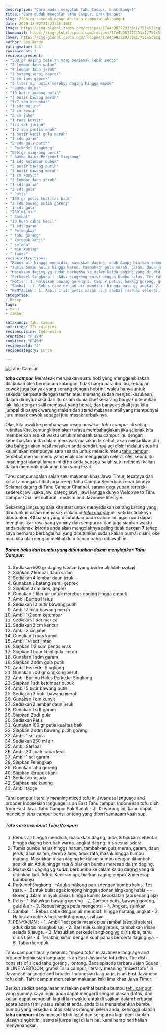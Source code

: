 ```yaml
---
description: "Cara mudah mengolah Tahu Campur, Enak Banget"
title: "Cara mudah mengolah Tahu Campur, Enak Banget"
slug: 2586-cara-mudah-mengolah-tahu-campur-enak-banget
date: 2020-12-02T21:23:35.168Z
image: https://img-global.cpcdn.com/recipes/17e4b982729331a1/751x532cq70/tahu-campur-foto-resep-utama.jpg
thumbnail: https://img-global.cpcdn.com/recipes/17e4b982729331a1/751x532cq70/tahu-campur-foto-resep-utama.jpg
cover: https://img-global.cpcdn.com/recipes/17e4b982729331a1/751x532cq70/tahu-campur-foto-resep-utama.jpg
author: Leo Hardy
ratingvalue: 3.4
reviewcount: 3
recipeingredient:
- "500 gr daging tetelan yang berlemak lebih sedap"
- "2 lembar daun salam"
- "4 lembar daun jeruk"
- "2 batang serai geprek"
- "3 cm laos geprek"
- "2 liter air untuk merebus daging hingga empuk"
- " Bumbu Halus"
- "10 butir bawang putih"
- "7 butir bawang merah"
- "1/2 sdm ketumbar"
- "1 sdt merica"
- "2 cm kencur"
- "2 cm jahe"
- "1 ruas kunyit"
- "1/4 sdt jintan"
- "1-2 sdm pentis enak"
- "1 butir kecil gula merah"
- "1 sdm garam"
- "2 sdm gula putih"
- " Perkedel Singkong"
- "500 gr singkong perut"
- " Bumbu Halus Perkedel Singkong"
- "1 sdt ketumbar bubuk"
- "5 butir bawang putih"
- "3 butir bawang merah"
- "1 cm kunyit"
- "2 lembar daun jeruk"
- "1 sdt garam"
- "2 sdt gula"
- " Petis"
- "100 gr petis kualitas baik"
- "2 sdm bawang putih goreng"
- "1 sdt gula"
- "250 ml air"
- " Sambal"
- "20 buah cabai kecil"
- "1 sdt garam"
- " Pelengkap"
- " tahu goreng"
- " kerupuk kanji"
- " selada"
- " mie kuning"
- " taoge"
recipeinstructions:
- "Rebus air hingga mendidih, masukkan daging, aduk &amp; biarkan sebentar hingga daging berubah warna. angkat daging, iris sesuai selera."
- "Tumis bumbu halus hingga harum, tambahkan gula merah, garam, daun jeruk, daun salam, sereh &amp; laos, aduk rata, masak hingga bumbu matang. Masukkan irisan daging ke dalam bumbu dengan ditambah sedikit air. Aduk hingga rata &amp; biarkan bumbu meresap dalam daging."
- "Masukkan daging yg sudah berbumbu ke dalam kaldu daging yang di didihkan tadi. Aduk. Kecilkan api, biarkan daging empuk &amp; meresap bumbunya."
- "Perkedel Singkong : -Aduk singkong parut dengan bumbu halus. Tes rasa. -Bentuk bulat agak lonjong hingga adonan singkong habis -Goreng dalam minyak panas hingga kuning kecoklatan (api sedang aja)"
- "Petis : 1. Haluskan bawang goreng 2. Campur petis, bawang goreng, gula &amp; air 3. Rebus hingga petis mengental 4. Angkat, sisihkan"
- "Sambal : 1. Rebus cabe dengan air mendidih hingga matang, angkat 2. Haluskan cabe &amp; beri sedikit garam, sisihkan"
- "PENYAJIAN : 1. Ambil 1 sdt petis masak plus sambal (sesuai selera), aduk diatas mangkok saji 2. Beri mie kuning rebus, tambahkan irisan selada &amp; tauge. 3. Masukkan perkedel singkong yg diiris tipis, tahu diiris tipis 4. Terakhir, siram dengan kuah panas berserta dagingnya. 6. Taburi kerupuk"
categories:
- Resep
tags:
- tahu
- campur

katakunci: tahu campur 
nutrition: 271 calories
recipecuisine: Indonesian
preptime: "PT29M"
cooktime: "PT46M"
recipeyield: "3"
recipecategory: Lunch

---
```



![Tahu Campur](https://img-global.cpcdn.com/recipes/17e4b982729331a1/751x532cq70/tahu-campur-foto-resep-utama.jpg)

<b><i>tahu campur</i></b>, Memasak merupakan suatu hobi yang menggembirakan dilakukan oleh bermacam kalangan. tidak hanya para ibu ibu, sebagian cowok juga banyak yang senang dengan hobi ini. walau hanya untuk sekedar berpesta dengan teman atau memang sudah menjadi kesukaan dalam dirinya. maka dari itu dalam dunia chef sekarang banyak ditemukan laki laki dengan skill memasak yang hebat, dan banyak sekali juga kita jumpai di banyak warung makan dan stand makanan mall yang mempunyai juru masak cowok sebagai juru masak terbaik nya.

Oke, kita awali ke pembahasan resep masakan <i>tahu campur</i>. di setiap rutinitas kita, kemungkinan akan terasa membahagiakan jika sejenak kita memberikan sedikit waktu untuk memasak tahu campur ini. dengan keberhasilan anda dalam memasak masakan tersebut, akan menjadikan diri kita bangga akan hasil masakan anda sendiri. apalagi disini melalui situs ini kalian akan mempunyai saran saran untuk meracik menu <u>tahu campur</u> tersebut menjadi menu yang enak dan menggugah selera, oleh sebab itu ingat ingat alamat laman ini di hp anda sebagai salah satu referensi kalian dalam memasak makanan baru yang lezat.

Tahu campur adalah salah satu makanan khas Jawa Timur, tepatnya dari kota Lamongan. Lihat juga resep Tahu Campur Sederhana enak lainnya. Selamat datang di Tahu Campur Channel. sarana geguyuban sererek-sederek jawi. saka jawi dateng jawi , jawi kangge dunyo Welcome to Tahu Campur Channel cultural , mistism and Javanese lifestyle.


Sekarang langsung saja kita start untuk menyediakan barang barang yang dibutuhkan dalam memasak makanan <u><i>tahu campur</i></u> ini. setidak tidaknya dibutuhkan <b>43</b> bahan yang dibutuhkan pada olahan ini. agar nanti dapat menghasilkan rasa yang yummy dan sempurna. dan juga siapkan waktu anda sejenak, karena anda akan mengolahnya paling tidak dengan <b>7</b> tahap. saya berharap berbagai hal yang dibutuhkan sudah kalian punyai disini, oke mari kita olah dengan melihat dulu bahan bahan dibawah ini.

<!--inarticleads1-->

##### Bahan baku dan bumbu yang dibutuhkan dalam menyiapkan Tahu Campur:

1. Sediakan 500 gr daging tetelan (yang berlemak lebih sedap)
1. Siapkan 2 lembar daun salam
1. Sediakan 4 lembar daun jeruk
1. Gunakan 2 batang serai, geprek
1. Siapkan 3 cm laos, geprek
1. Gunakan 2 liter air untuk merebus daging hingga empuk
1. Ambil  Bumbu Halus
1. Sediakan 10 butir bawang putih
1. Ambil 7 butir bawang merah
1. Ambil 1/2 sdm ketumbar
1. Sediakan 1 sdt merica
1. Sediakan 2 cm kencur
1. Ambil 2 cm jahe
1. Gunakan 1 ruas kunyit
1. Ambil 1/4 sdt jintan
1. Siapkan 1-2 sdm pentis enak
1. Siapkan 1 butir kecil gula merah
1. Gunakan 1 sdm garam
1. Siapkan 2 sdm gula putih
1. Ambil  Perkedel Singkong
1. Gunakan 500 gr singkong perut
1. Ambil  Bumbu Halus Perkedel Singkong
1. Siapkan 1 sdt ketumbar bubuk
1. Ambil 5 butir bawang putih
1. Sediakan 3 butir bawang merah
1. Gunakan 1 cm kunyit
1. Sediakan 2 lembar daun jeruk
1. Gunakan 1 sdt garam
1. Siapkan 2 sdt gula
1. Sediakan  Petis
1. Gunakan 100 gr petis kualitas baik
1. Siapkan 2 sdm bawang putih goreng
1. Ambil 1 sdt gula
1. Sediakan 250 ml air
1. Ambil  Sambal
1. Ambil 20 buah cabai kecil
1. Ambil 1 sdt garam
1. Siapkan  Pelengkap
1. Gunakan  tahu goreng
1. Siapkan  kerupuk kanji
1. Sediakan  selada
1. Siapkan  mie kuning
1. Ambil  taoge


Tahu campur, literally meaning mixed tofu in Javanese language and broader Indonesian language, is an East Tahu campur. Indonesian tofu dish from East Java. Tahu Campur Pak Sadak - Jl. Di warung ini, kamu dapat mencicipi tahu campur berisi lontong yang diberi semacam kuah sup. 

<!--inarticleads2-->

##### Tata cara membuat Tahu Campur:

1. Rebus air hingga mendidih, masukkan daging, aduk &amp; biarkan sebentar hingga daging berubah warna. angkat daging, iris sesuai selera.
1. Tumis bumbu halus hingga harum, tambahkan gula merah, garam, daun jeruk, daun salam, sereh &amp; laos, aduk rata, masak hingga bumbu matang. Masukkan irisan daging ke dalam bumbu dengan ditambah sedikit air. Aduk hingga rata &amp; biarkan bumbu meresap dalam daging.
1. Masukkan daging yg sudah berbumbu ke dalam kaldu daging yang di didihkan tadi. Aduk. Kecilkan api, biarkan daging empuk &amp; meresap bumbunya.
1. Perkedel Singkong : -Aduk singkong parut dengan bumbu halus. Tes rasa. - -Bentuk bulat agak lonjong hingga adonan singkong habis - -Goreng dalam minyak panas hingga kuning kecoklatan (api sedang aja)
1. Petis : 1. Haluskan bawang goreng - 2. Campur petis, bawang goreng, gula &amp; air - 3. Rebus hingga petis mengental - 4. Angkat, sisihkan
1. Sambal : 1. Rebus cabe dengan air mendidih hingga matang, angkat - 2. Haluskan cabe &amp; beri sedikit garam, sisihkan
1. PENYAJIAN : - 1. Ambil 1 sdt petis masak plus sambal (sesuai selera), aduk diatas mangkok saji - 2. Beri mie kuning rebus, tambahkan irisan selada &amp; tauge. - 3. Masukkan perkedel singkong yg diiris tipis, tahu diiris tipis - 4. Terakhir, siram dengan kuah panas berserta dagingnya. - 6. Taburi kerupuk


Tahu campur, literally meaning &#34;mixed tofu&#34; in Javanese language and broader Indonesian language, is an East Javanese tofu dish. The dish consists of sliced tahu goreng , lontong. Baca episode terbaru Jajan Squad di LINE WEBTOON, gratis! Tahu campur, literally meaning &#34;mixed tofu&#34; in Javanese language and broader Indonesian language, is an East Javanese tofu dish. Tahu campur merupakan makanan kaki lima khas Jawa Timur. 

Berikut sedikit pengulasan masakan perihal bumbu bumbu <u>tahu campur</u> yang yummy. saya ingin anda dapat mengerti dengan ulasan diatas, dan kalian dapat mengolah lagi di lain waktu untuk di sajikan dalam berbagai acara acara family atau sahabat anda. anda bisa menambahkan bumbu bumbu yang tersedia diatas selaras dengan selera anda, sehingga olahan <b>tahu campur</b> ini bs menjadi lebih lezat dan sempurna lagi. demikianlah ulasan singkat ini, sampai jumpa lagi di lain hal. kami harap hari kalian menyenangkan.
